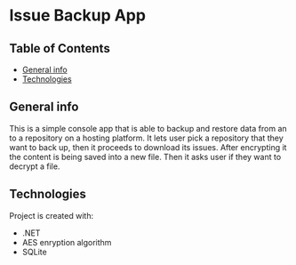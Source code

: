 # Issue Backup App

## Table of Contents 
* [General info](#general-info)
* [Technologies](#technologies)

## General info
This is a simple console app that is able to backup and restore data from an to a repository on a hosting platform. It lets user pick 
a repository that they want to back up, then it proceeds to download its issues. After encrypting it the content is being saved into 
a new file. Then it asks user if they want to decrypt a file. 
	
## Technologies
Project is created with:
* .NET
* AES enryption algorithm
* SQLite
